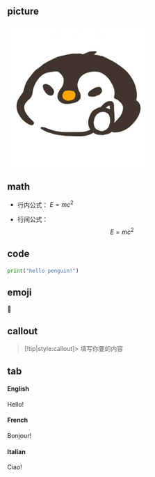## picture

![logo](..\img\logo.jpg)

## math
- 行内公式：
$E=mc^2$

- 行间公式：
$$E=mc^2$$

## code
```python
print("hello penguin!")
```

## emoji

:penguin:

## callout

> [!tip|style:callout]> 填写你要的内容


## tab
<!-- tabs:start -->

#### **English**

Hello!

#### **French**

Bonjour!

#### **Italian**

Ciao!

<!-- tabs:end -->

